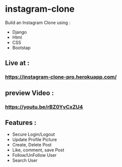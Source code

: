 # instagram-clone
Build an Instagram Clone using :
- Django
- Html
- CSS
- Bootstap

## Live at :
### https://instagram-clone-pro.herokuapp.com/

## preview Video :
### https://youtu.be/rBZ0YvCxZU4

## Features :
- Secure Login/Logout
- Update Profile Picture
- Create, Delete Post
- Like, comment, save Post
- Follow/UnFollow User
- Search User
